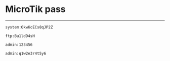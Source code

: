 # MicroTik pass
---

```code
system:OkwKcECs8qJP2Z
```

```code
ftp:Bu1ldD4sH
```

```code
admin:123456
```

```code
admin:q1w2e3r4t5y6
```
